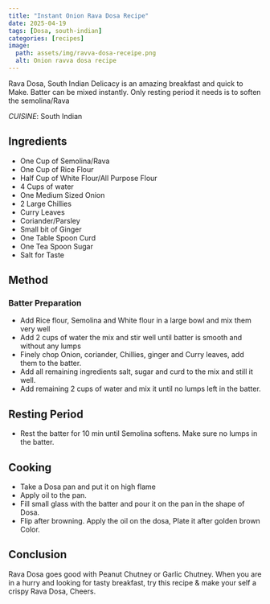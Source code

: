 ```yaml
---
title: "Instant Onion Rava Dosa Recipe"
date: 2025-04-19
tags: [Dosa, south-indian]
categories: [recipes]
image: 
  path: assets/img/ravva-dosa-receipe.png
  alt: Onion ravva dosa recipe 
---
```


Rava Dosa, South Indian Delicacy is an amazing breakfast and quick to Make. Batter can be mixed instantly. Only resting period it needs is to soften the semolina/Rava

*CUISINE*: South Indian

## Ingredients

- One Cup of Semolina/Rava
- One Cup of Rice Flour
- Half Cup of White Flour/All Purpose Flour
- 4 Cups of water
- One Medium Sized Onion
- 2 Large Chillies
- Curry Leaves
- Coriander/Parsley
- Small bit of Ginger
- One Table Spoon Curd
- One Tea Spoon Sugar
- Salt for Taste

## Method

### Batter Preparation

- Add Rice flour, Semolina and White flour in a large bowl and mix them very well
- Add 2 cups of water the mix and stir well until batter is smooth and without any lumps
- Finely chop Onion, coriander, Chillies, ginger and Curry leaves, add them to the batter.
- Add all remaining ingredients salt, sugar and curd to the mix and still it well. 
- Add remaining 2 cups of water and mix it until no lumps left in the batter.

## Resting Period

- Rest the batter for 10 min until Semolina softens. Make sure no lumps in the batter.

## Cooking

- Take a Dosa pan and put it on high flame
- Apply oil to the pan.
- Fill small glass with the batter and pour it on the pan in the shape of Dosa.
- Flip after browning. Apply the oil on the dosa, Plate it after golden brown Color.

## Conclusion

Rava Dosa goes good with Peanut Chutney or Garlic Chutney. When you are in a hurry and looking for tasty breakfast, try this recipe & make your self a crispy Rava Dosa, Cheers.
